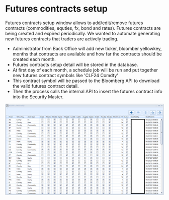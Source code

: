 # Futures contracts setup

Futures contracts setup window allows to add/edit/remove futures contracts (commodities, equties, fx, bond and rates). Futures contracts are being created and expired periodically. We wanted to automate generating new futures contracts that traders are actively trading.
- Administrator from Back Office will add new ticker, bloomber yellowkey, months that contracts are available and how far the contracts should be created each month.
- Futures contracts setup detail will be stored in the database.
- At first day of each month, a schedule job will be run and put together new futures contract symbols like 'CLF24 Comdty' 
- This contract symbol will be passed to the Bloomberg API to download the valid futures contract detail.
- Then the process calls the internal API to insert the futures contract info into the Security Master.

![Alt text](assets/futures%20contract%20entry.png)